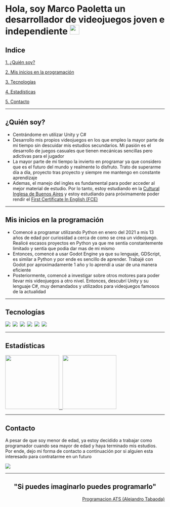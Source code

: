 # Hola, soy Marco Paoletta un desarrollador de videojuegos joven e independiente <img src="https://user-images.githubusercontent.com/1303154/88677602-1635ba80-d120-11ea-84d8-d263ba5fc3c0.gif" width="30px" height="30px">

## Indice 
[1. ¿Quién soy?](https://github.com/MarcoPaoletta/MarcoPaoletta#soy)

[2. Mis inicios en la programación](https://github.com/MarcoPaoletta/MarcoPaoletta#inicios-programacion)

[3. Tecnologías](https://github.com/MarcoPaoletta/MarcoPaoletta#tecnologias)

[4. Estadísticas](https://github.com/MarcoPaoletta/MarcoPaoletta#estadisticas)

[5. Contacto](https://github.com/MarcoPaoletta/MarcoPaoletta#contacto)

---

## ¿Quién soy?<a name="soy"></a>
* Centrándome en utilizar Unity y C#
* Desarrollo mis propios videojuegos en los que empleo la mayor parte de mi tiempo sin descuidar mis estudios secundarios. Mi pasión es el desarrollo de juegos casuales que tienen mecánicas sencillas pero adictivas para el jugador
* La mayor parte de mi tiempo la invierto en programar ya que considero que es el futuro del mundo y realmente lo disfruto. Trato de superarme día a día, proyecto tras proyecto y siempre me mantengo en constante aprendizaje 
* Ademas, el manejo del ingles es fundamental para poder acceder al mejor material de estudio. Por lo tanto, estoy estudiando en la [Cultural Inglesa de Buenos Aires](https://culturalinglesaweb.com.ar) y estoy estudiando para próximamente poder rendir el [First Certificate In English (FCE)](https://www.britishcouncil.es/en/exam/fce-first-certificate#:~:text=Cambridge%20English%3A%20First%20is%20also,in%20an%20English-speaking%20environment.)

---

## Mis inicios en la programación<a name="inicios-programacion"></a>
* Comencé a programar utilizando Python en enero del 2021 a mis 13 años de edad por curiosidad a cerca de como se crea un videojuego. Realicé escasos proyectos en Python ya que me sentía constantemente limitado y sentía que podia dar mas de mi mismo 
* Entonces, comencé a usar Godot Engine ya que su lenguaje, GDScript, es similar a Python y por ende es sencillo de aprender. Trabajé con Godot por aproximadamente 1 año y lo aprendí a usar de una manera eficiente
* Posteriormente, comencé a investigar sobre otros motores para poder llevar mis videojuegos a otro nivel. Entonces, descubrí Unity y su lenguaje C#, muy demandados y utilizados para videojuegos famosos de la actualidad

---

## Tecnologías<a name="tecnologias"></a>
<img src="https://img.shields.io/badge/-C%23-FFFFFF?style=for-the-badge&labelColor=black&logo=UNITY&logoColor=FFFFFF"/>&ensp;<img src="https://img.shields.io/badge/-GDSCRIPT-61DBFB?style=for-the-badge&labelColor=black&logo=godot-engine&logoColor=61DBFB"/>&ensp;<img src="https://img.shields.io/badge/-PYTHON-3776AB?style=for-the-badge&labelColor=black&logo=python&logoColor=3776AB"/>&ensp;<img src="https://img.shields.io/badge/-HTML5-E34F26?style=for-the-badge&labelColor=black&logo=html5&logoColor=E34F26"/>&ensp;<img src="https://img.shields.io/badge/-CSS3-1572B6?style=for-the-badge&labelColor=black&logo=css3&logoColor=1572B6"/>&ensp;<img src="https://img.shields.io/badge/-JavaScript-F7DF1E?style=for-the-badge&labelColor=black&logo=javascript&logoColor=F7DF1E"/>

---
  
## Estadísticas<a name="estadisticas"></a>
<a href="https://github.com/MarcoPaoletta">
  <img height="170em" src="https://github-readme-stats-eight-theta.vercel.app/api?username=MarcoPaoletta&show_icons=true&theme=algolia&include_all_commits=true&count_private=true"/>&ensp;
  <img height="170em" src="https://github-readme-stats-eight-theta.vercel.app/api/top-langs/?username=MarcoPaoletta&layout=compact&langs_count=8&theme=algolia"/>
</a>

---

## Contacto<a name="contacto"></a>
A pesar de que soy menor de edad, ya estoy decidido a trabajar como programador cuando sea mayor de edad y haya terminado mis estudios. Por ende, dejo mi forma de contacto a continuación por si alguien esta interesado para contratarme en un futuro

<a href="mailto:marcopaoletta2007@gmail.com">
  <img src="https://img.shields.io/badge/-marcopaoletta2007@gmail.com-EA4335?style=for-the-badge&labelColor=black&logo=gmail&logoColor=EA4335"/>
</a>

---

<h2 align= "center">"Si puedes imaginarlo puedes programarlo"</h2>   

<div align = "right">
  <a align= "right" href=http://youtube.fandom.com/es/wiki/Programación_ATS>Programacion ATS (Alejandro Tabaoda)</a>
</div>
